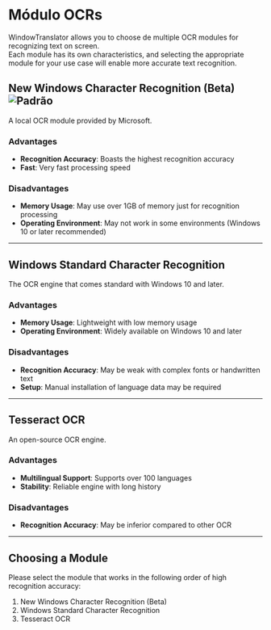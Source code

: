 # Módulo OCRs

WindowTranslator allows you to choose de multiple OCR modules for recognizing text on screen.  
Each module has its own characteristics, and selecting the appropriate module for your use case will enable more accurate text recognition.

## New Windows Character Recognition (Beta) ![Padrão](https://img.shields.io/badge/Padrão-brightgreen)

A local OCR module provided by Microsoft.

### Advantages
- **Recognition Accuracy**: Boasts the highest recognition accuracy
- **Fast**: Very fast processing speed

### Disadvantages
- **Memory Usage**: May use over 1GB of memory just for recognition processing
- **Operating Environment**: May not work in some environments (Windows 10 or later recommended)

---

## Windows Standard Character Recognition

The OCR engine that comes standard with Windows 10 and later.

### Advantages
- **Memory Usage**: Lightweight with low memory usage
- **Operating Environment**: Widely available on Windows 10 and later

### Disadvantages
- **Recognition Accuracy**: May be weak with complex fonts or handwritten text
- **Setup**: Manual installation of language data may be required

---

## Tesseract OCR

An open-source OCR engine.

### Advantages
- **Multilingual Support**: Supports over 100 languages
- **Stability**: Reliable engine with long history

### Disadvantages
- **Recognition Accuracy**: May be inferior compared to other OCR

---

## Choosing a Module

Please select the module that works in the following order of high recognition accuracy:

1. New Windows Character Recognition (Beta)
2. Windows Standard Character Recognition
3. Tesseract OCR

